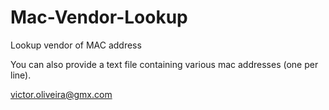 # Mac-Vendor-Lookup
Lookup vendor of MAC address

You can also provide a text file containing various mac addresses (one per line).  

victor.oliveira@gmx.com
